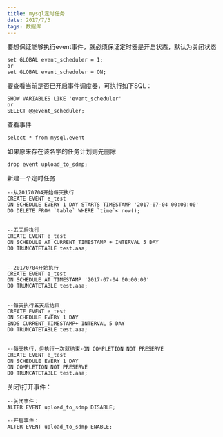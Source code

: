 ```yaml
---
title: mysql定时任务
date: 2017/7/3
tags: 数据库
---
```


要想保证能够执行event事件，就必须保证定时器是开启状态，默认为关闭状态

```
set GLOBAL event_scheduler = 1;
or
set GLOBAL event_scheduler = ON; 
```
要查看当前是否已开启事件调度器，可执行如下SQL：

```
SHOW VARIABLES LIKE 'event_scheduler'
or
SELECT @@event_scheduler;
```

查看事件
```
select * from mysql.event
```

如果原来存在该名字的任务计划则先删除  

```
drop event upload_to_sdmp;
```
<!-- more -->
新建一个定时任务

```
--从20170704开始每天执行
CREATE EVENT e_test
ON SCHEDULE EVERY 1 DAY STARTS TIMESTAMP '2017-07-04 00:00:00'
DO DELETE FROM `table` WHERE `time`< now();


--五天后执行
CREATE EVENT e_test
ON SCHEDULE AT CURRENT_TIMESTAMP + INTERVAL 5 DAY
DO TRUNCATETABLE test.aaa;


--20170704开始执行
CREATE EVENT e_test
ON SCHEDULE AT TIMESTAMP '2017-07-04 00:00:00'
DO TRUNCATETABLE test.aaa;


--每天执行五天后结束
CREATE EVENT e_test
ON SCHEDULE EVERY 1 DAY
ENDS CURRENT_TIMESTAMP+ INTERVAL 5 DAY
DO TRUNCATETABLE test.aaa;


--每天执行，但执行一次就结束-ON COMPLETION NOT PRESERVE
CREATE EVENT e_test
ON SCHEDULE EVERY 1 DAY
ON COMPLETION NOT PRESERVE
DO TRUNCATETABLE test.aaa;
```

关闭\打开事件：

```
--关闭事件：  
ALTER EVENT upload_to_sdmp DISABLE; 

--开启事件：  
ALTER EVENT upload_to_sdmp ENABLE; 
```
